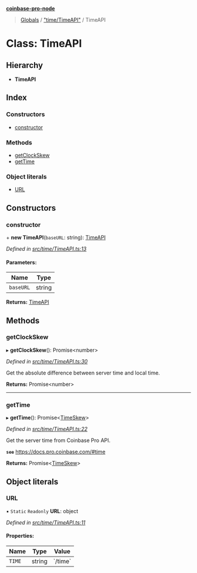 **[coinbase-pro-node](../README.md)**

> [Globals](../globals.md) / ["time/TimeAPI"](../modules/_time_timeapi_.md) / TimeAPI

# Class: TimeAPI

## Hierarchy

- **TimeAPI**

## Index

### Constructors

- [constructor](_time_timeapi_.timeapi.md#constructor)

### Methods

- [getClockSkew](_time_timeapi_.timeapi.md#getclockskew)
- [getTime](_time_timeapi_.timeapi.md#gettime)

### Object literals

- [URL](_time_timeapi_.timeapi.md#url)

## Constructors

### constructor

\+ **new TimeAPI**(`baseURL`: string): [TimeAPI](_time_timeapi_.timeapi.md)

_Defined in [src/time/TimeAPI.ts:13](https://github.com/bennycode/coinbase-pro-node/blob/493485c/src/time/TimeAPI.ts#L13)_

#### Parameters:

| Name      | Type   |
| --------- | ------ |
| `baseURL` | string |

**Returns:** [TimeAPI](_time_timeapi_.timeapi.md)

## Methods

### getClockSkew

▸ **getClockSkew**(): Promise<number\>

_Defined in [src/time/TimeAPI.ts:30](https://github.com/bennycode/coinbase-pro-node/blob/493485c/src/time/TimeAPI.ts#L30)_

Get the absolute difference between server time and local time.

**Returns:** Promise<number\>

---

### getTime

▸ **getTime**(): Promise<[TimeSkew](../interfaces/_time_timeapi_.timeskew.md)\>

_Defined in [src/time/TimeAPI.ts:22](https://github.com/bennycode/coinbase-pro-node/blob/493485c/src/time/TimeAPI.ts#L22)_

Get the server time from Coinbase Pro API.

**`see`** https://docs.pro.coinbase.com/#time

**Returns:** Promise<[TimeSkew](../interfaces/_time_timeapi_.timeskew.md)\>

## Object literals

### URL

▪ `Static` `Readonly` **URL**: object

_Defined in [src/time/TimeAPI.ts:11](https://github.com/bennycode/coinbase-pro-node/blob/493485c/src/time/TimeAPI.ts#L11)_

#### Properties:

| Name   | Type   | Value     |
| ------ | ------ | --------- |
| `TIME` | string | \`/time\` |
